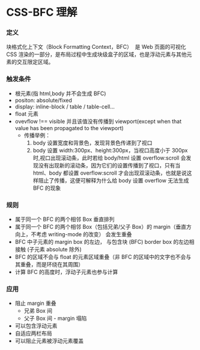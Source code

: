 # CSS-BFC 理解

### 定义

块格式化上下文（Block Formatting Context，BFC）  是 Web 页面的可视化 CSS 渲染的一部分，是布局过程中生成块级盒子的区域，也是浮动元素与其他元素的交互限定区域。

### 触发条件

- 根元素(指 html,body 并不会生成 BFC)
- positon: absolute/fixed
- display: inline-block / table / table-cell...
- float 元素
- ovevflow !== visible 并且该值没有传播到 viewport(except when that value has been propagated to the viewport)
  - 传播举例：
    1. body 设置宽度和背景色，发现背景色传递到了视口
    2. body 设置 width:300px、height:300px，当视口高度小于 300px 时,视口出现滚动条，此时若给 body/html 设置 overflow:scroll 会发现没有出现新的滚动条，因为它们的设置传播到了视口，只有当 html、body 都设置 overflow:scroll 才会出现双滚动条，也就是说这样阻止了传播，这便可解释为什么给 body 设置 overflow 无法生成 BFC 的现象

### 规则

- 属于同一个 BFC 的两个相邻 Box 垂直排列
- 属于同一个 BFC 的两个相邻 Box（包括兄弟/父子 Box）的 margin（垂直方向上，不考虑 writing-mode 的改变） 会发生重叠
- BFC 中子元素的 margin box 的左边， 与包含块 (BFC) border box 的左边相接触 (子元素 absolute 除外)
- BFC 的区域不会与 float 的元素区域重叠（非 BFC 的区域中的文字也不会与其重叠，而是环绕在其周围）
- 计算 BFC 的高度时，浮动子元素也参与计算

### 应用

- 阻止 margin 重叠
  - 兄弟 Box 间
  - 父子 Box 间 - margin 塌陷
- 可以包含浮动元素
- 自适应两栏布局
- 可以阻止元素被浮动元素覆盖
